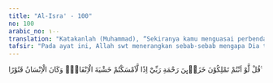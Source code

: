 ```yaml
---
title: "Al-Isra' - 100"
no: 100
arabic_no: ١٠٠
translation: "Katakanlah (Muhammad), “Sekiranya kamu menguasai perbendaharaan rahmat Tuhanku, niscaya (perbendaharaan) itu kamu tahan, karena takut membelanjakannya.” Dan manusia itu memang sangat kikir."
tafsir: "Pada ayat ini, Allah swt menerangkan sebab-sebab mengapa Dia tidak memperkenankan permintaan orang-orang zalim itu, yaitu walaupun diperkenankan, mereka tetap tidak akan beriman, berlaku kikir, dan tidak mau memberikan sebagian kecil hartanya kepada orang lain yang memerlukannya. Mereka takut kenikmatan-kenikmatan yang telah diperoleh akan lenyap dari mereka. Padahal nikmat Allah tidak akan pernah habis seberapa pun manusia mengambilnya. Allah juga telah menjanjikan orang-orang yang menginfakkan harta mereka dengan imbalan yang berlipat ganda dari apa yang mereka infakkan.\n\nSifat kikir adalah watak dan tabiat manusia dengan kadar yang berbeda. Watak dan tabiat yang tidak baik itulah yang menyebabkan manusia mendurhakai perintah Allah dan enggan memperhatikan larangan-larangan-Nya. Firman Allah:\n\nDan kamu mencintai harta dengan kecintaan yang berlebihan. (al-Fajr/89: 20)\n\nDan sesungguhnya cintanya kepada harta benar-benar berlebihan. (al-'adiyat/100: 8)"
---
```


قُلْ لَّوْ اَنْتُمْ تَمْلِكُوْنَ خَزَاۤىِٕنَ رَحْمَةِ رَبِّيْٓ اِذًا لَّاَمْسَكْتُمْ خَشْيَةَ الْاِنْفَاقِۗ وَكَانَ الْاِنْسَانُ قَتُوْرًا ࣖ
